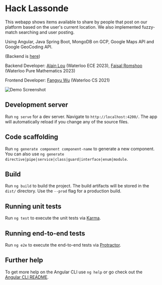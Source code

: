 # Hack Lassonde

This webapp shows items available to share by people that post on our platform based on the user's current location. We also implemented fuzzy-match searching and user posting.


Using Angular, Java Spring Boot, MongoDB on GCP, Google Maps API and Google GeoCoding API.

(Backend is [here](https://github.com/alainlou/ShareTOBackend))

Backend Developer: [Alain Lou](https://github.com/alainlou) (Waterloo ECE 2023), [Faisal Romshoo](https://github.com/romshoo) (Waterloo Pure Mathematics 2023)

Frontend Developer: [Fangyu Wu](https://github.com/WuFangyu) (Waterloo CS 2021)

![Demo Screenshot](https://github.com/alainlou/alainlou.github.io/blob/master/res/pics/ShareTODemo.PNG)


## Development server

Run `ng serve` for a dev server. Navigate to `http://localhost:4200/`. The app will automatically reload if you change any of the source files.

## Code scaffolding

Run `ng generate component component-name` to generate a new component. You can also use `ng generate directive|pipe|service|class|guard|interface|enum|module`.

## Build

Run `ng build` to build the project. The build artifacts will be stored in the `dist/` directory. Use the `--prod` flag for a production build.

## Running unit tests

Run `ng test` to execute the unit tests via [Karma](https://karma-runner.github.io).

## Running end-to-end tests

Run `ng e2e` to execute the end-to-end tests via [Protractor](http://www.protractortest.org/).

## Further help

To get more help on the Angular CLI use `ng help` or go check out the [Angular CLI README](https://github.com/angular/angular-cli/blob/master/README.md).
